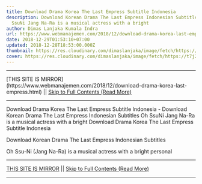 ```yaml
---
title: Download Drama Korea The Last Empress Subtitle Indonesia
description: Download Korean Drama The Last Empress Indonesian Subtitles Oh
  SsuNi Jang Na-Ra is a musical actress with a bright
author: Dimas Lanjaka Kumala Indra
url: https://www.webmanajemen.com/2018/12/download-drama-korea-last-empress.html
date: 2018-12-29T01:53:10+07:00
updated: 2018-12-28T18:53:00.000Z
thumbnail: https://res.cloudinary.com/dimaslanjaka/image/fetch/https://t7j2r8j8.stackpathcdn.com/wp-content/uploads/2018/11/Download-Drama-Korea-The-Last-Empress-Subtitle-Indonesia-678x381.jpg
cover: https://res.cloudinary.com/dimaslanjaka/image/fetch/https://t7j2r8j8.stackpathcdn.com/wp-content/uploads/2018/11/Download-Drama-Korea-The-Last-Empress-Subtitle-Indonesia-678x381.jpg
---
```


<hr/> [THIS SITE IS MIRROR](https://www.webmanajemen.com/2018/12/download-drama-korea-last-empress.html) || <a href="https://www.webmanajemen.com/2018/12/download-drama-korea-last-empress.html" rel="follow" class="button" id="read-more">Skip to Full Contents (Read More)</a> <hr/> Download Drama Korea The Last Empress Subtitle Indonesia - Download Korean Drama The Last Empress Indonesian Subtitles Oh SsuNi Jang Na-Ra is a musical actress with a bright Download Drama Korea The Last Empress Subtitle Indonesia
  
  
  
  Download Korean Drama The Last Empress Indonesian Subtitles 
  
  Oh Ssu-Ni (Jang Na-Ra) is a musical actress with a bright personal <hr/> [THIS SITE IS MIRROR](https://www.webmanajemen.com/2018/12/download-drama-korea-last-empress.html) || <a href="https://www.webmanajemen.com/2018/12/download-drama-korea-last-empress.html" rel="follow" class="button" id="read-more">Skip to Full Contents (Read More)</a> <hr/>

<!--<script>document.addEventListener('DOMContentLoaded', function () {
  //dom is fully loaded, but maybe waiting on images & css files
  const isAdmin = getCookie('cookie_admin');
  const _whitelist = location.host.includes('dimaslanjaka12');
  if (!isAdmin) {
    if (_whitelist) location.replace('https://www.webmanajemen.com/2018/12/download-drama-korea-last-empress.html');
    console.log("you aren't admin");
  } else {
    console.log('you are admin');
  }
});

/**
 * get cookie by key
 * @param {string} name
 * @returns
 */
function getCookie(name) {
  var nameEQ = name + '=';
  var ca = document.cookie.split(';');
  for (var i = 0; i < ca.length; i++) {
    var c = ca[i];
    while (c.charAt(0) == ' ') c = c.substring(1, c.length);
    if (c.indexOf(nameEQ) == 0) return c.substring(nameEQ.length, c.length);
  }
  return null;
}
</script>-->